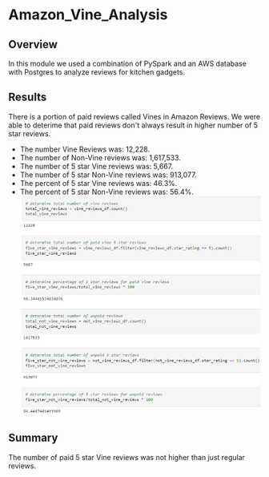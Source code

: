 # Amazon_Vine_Analysis
## Overview
In this module we used a combination of PySpark and an AWS database with Postgres to analyze reviews for kitchen gadgets.
## Results
There is a portion of paid reviews called Vines in Amazon Reviews. We were able to deterime that paid reviews don't always result in higher number of 5 star reviews. 
- The number Vine Reviews was: 12,228. 
- The number of Non-Vine reviews was: 1,617,533. 
- The number of 5 star Vine reviews was: 5,667. 
- The number of 5 star Non-Vine reviews was: 913,077. 
- The percent of 5 star Vine reviews was: 46.3%. 
- The percent of 5 star Non-Vine reviews was: 56.4%. 
![](https://github.com/ryanstaudhammer/Amazon_Vine_Analysis/blob/main/Images/Reviews.png)
## Summary
The number of paid 5 star Vine reviews was not higher than just regular reviews.
